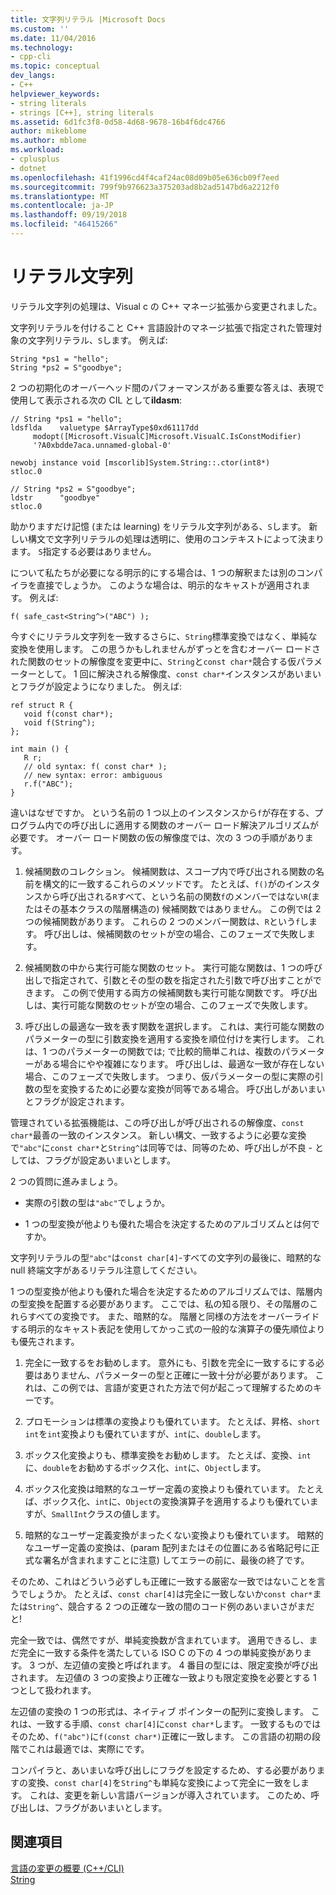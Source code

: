 ```yaml
---
title: 文字列リテラル |Microsoft Docs
ms.custom: ''
ms.date: 11/04/2016
ms.technology:
- cpp-cli
ms.topic: conceptual
dev_langs:
- C++
helpviewer_keywords:
- string literals
- strings [C++], string literals
ms.assetid: 6d1fc3f8-0d58-4d68-9678-16b4f6dc4766
author: mikeblome
ms.author: mblome
ms.workload:
- cplusplus
- dotnet
ms.openlocfilehash: 41f1996cd4f4caf24ac08d09b05e636cb09f7eed
ms.sourcegitcommit: 799f9b976623a375203ad8b2ad5147bd6a2212f0
ms.translationtype: MT
ms.contentlocale: ja-JP
ms.lasthandoff: 09/19/2018
ms.locfileid: "46415266"
---
```

# <a name="string-literal"></a>リテラル文字列

リテラル文字列の処理は、Visual c の C++ マネージ拡張から変更されました。

文字列リテラルを付けること C++ 言語設計のマネージ拡張で指定された管理対象の文字列リテラル、`S`します。 例えば:

```
String *ps1 = "hello";
String *ps2 = S"goodbye";
```

2 つの初期化のオーバーヘッド間のパフォーマンスがある重要な答えは、表現で使用して表示される次の CIL として**ildasm**:

```
// String *ps1 = "hello";
ldsflda    valuetype $ArrayType$0xd61117dd
     modopt([Microsoft.VisualC]Microsoft.VisualC.IsConstModifier)
     '?A0xbdde7aca.unnamed-global-0'

newobj instance void [mscorlib]System.String::.ctor(int8*)
stloc.0

// String *ps2 = S"goodbye";
ldstr      "goodbye"
stloc.0
```

助かりますだけ記憶 (または learning) をリテラル文字列がある、`S`します。 新しい構文で文字列リテラルの処理は透明に、使用のコンテキストによって決まります。 `S`指定する必要はありません。

について私たちが必要になる明示的にする場合は、1 つの解釈または別のコンパイラを直接でしょうか。 このような場合は、明示的なキャストが適用されます。 例えば:

```
f( safe_cast<String^>("ABC") );
```

今すぐにリテラル文字列を一致するさらに、`String`標準変換ではなく、単純な変換を使用します。 この思うかもしれませんがずっとを含むオーバー ロードされた関数のセットの解像度を変更中に、`String`と`const char*`競合する仮パラメーターとして。 1 回に解決される解像度、`const char*`インスタンスがあいまいとフラグが設定ようになりました。 例えば:

```
ref struct R {
   void f(const char*);
   void f(String^);
};

int main () {
   R r;
   // old syntax: f( const char* );
   // new syntax: error: ambiguous
   r.f("ABC"); 
}
```

違いはなぜですか。 という名前の 1 つ以上のインスタンスから`f`が存在する、プログラム内での呼び出しに適用する関数のオーバー ロード解決アルゴリズムが必要です。 オーバー ロード関数の仮の解像度では、次の 3 つの手順があります。

1. 候補関数のコレクション。 候補関数は、スコープ内で呼び出される関数の名前を構文的に一致するこれらのメソッドです。 たとえば、`f()`がのインスタンスから呼び出される`R`すべて、という名前の関数`f`のメンバーではない`R`(またはその基本クラスの階層構造の) 候補関数ではありません。 この例では 2 つの候補関数があります。 これらの 2 つのメンバー関数は、`R`という`f`します。 呼び出しは、候補関数のセットが空の場合、このフェーズで失敗します。

1. 候補関数の中から実行可能な関数のセット。 実行可能な関数は、1 つの呼び出しで指定されて、引数とその型の数を指定された引数で呼び出すことができます。 この例で使用する両方の候補関数も実行可能な関数です。 呼び出しは、実行可能な関数のセットが空の場合、このフェーズで失敗します。

1. 呼び出しの最適な一致を表す関数を選択します。 これは、実行可能な関数のパラメーターの型に引数変換を適用する変換を順位付けを実行します。 これは、1 つのパラメーターの関数では; で比較的簡単これは、複数のパラメーターがある場合にやや複雑になります。 呼び出しは、最適な一致が存在しない場合、このフェーズで失敗します。 つまり、仮パラメーターの型に実際の引数の型を変換するために必要な変換が同等である場合。 呼び出しがあいまいとフラグが設定されます。

管理されている拡張機能は、この呼び出しが呼び出されるの解像度、`const char*`最善の一致のインスタンス。 新しい構文、一致するように必要な変換で`"abc"`に`const char*`と`String^`は同等では、同等のため、呼び出しが不良 - としては、フラグが設定あいまいとします。

2 つの質問に進みましょう。

- 実際の引数の型は`"abc"`でしょうか。

- 1 つの型変換が他よりも優れた場合を決定するためのアルゴリズムとは何ですか。

文字列リテラルの型`"abc"`は`const char[4]`-すべての文字列の最後に、暗黙的な null 終端文字があるリテラル注意してください。

1 つの型変換が他よりも優れた場合を決定するためのアルゴリズムでは、階層内の型変換を配置する必要があります。 ここでは、私の知る限り、その階層のこれらすべての変換です。 また、暗黙的な。 階層と同様の方法をオーバーライドする明示的なキャスト表記を使用してかっこ式の一般的な演算子の優先順位よりも優先されます。

1. 完全に一致するをお勧めします。 意外にも、引数を完全に一致するにする必要はありません、パラメーターの型と正確に一致十分が必要があります。 これは、この例では、言語が変更された方法で何が起こって理解するためのキーです。

1. プロモーションは標準の変換よりも優れています。 たとえば、昇格、`short int`を`int`変換よりも優れていますが、`int`に、`double`します。

1. ボックス化変換よりも、標準変換をお勧めします。 たとえば、変換、`int`に、`double`をお勧めするボックス化、`int`に、`Object`します。

1. ボックス化変換は暗黙的なユーザー定義の変換よりも優れています。 たとえば、ボックス化、`int`に、`Object`の変換演算子を適用するよりも優れていますが、`SmallInt`クラスの値します。

1. 暗黙的なユーザー定義変換がまったくない変換よりも優れています。 暗黙的なユーザー定義の変換は、(param 配列またはその位置にある省略記号に正式な署名が含まれますことに注意) してエラーの前に、最後の終了です。

そのため、これはどういう必ずしも正確に一致する厳密な一致ではないことを言うでしょうか。 たとえば、`const char[4]`は完全に一致しないか`const char*`または`String^`、競合する 2 つの正確な一致の間のコード例のあいまいさがまだと!

完全一致では、偶然ですが、単純変換数が含まれています。 適用できるし、まだ完全に一致する条件を満たしている ISO C の下の 4 つの単純変換があります。 3 つが、左辺値の変換と呼ばれます。 4 番目の型には、限定変換が呼び出されます。 左辺値の 3 つの変換より正確な一致よりも限定変換を必要とする 1 つとして扱われます。

左辺値の変換の 1 つの形式は、ネイティブ ポインターの配列に変換します。 これは、一致する手順、`const char[4]`に`const char*`します。 一致するものではそのため、`f("abc")`に`f(const char*)`正確に一致します。 この言語の初期の段階でこれは最適では、実際にです。

コンパイラと、あいまいな呼び出しにフラグを設定するため、する必要がありますの変換、`const char[4]`を`String^`も単純な変換によって完全に一致をします。 これは、変更を新しい言語バージョンが導入されています。 このため、呼び出しは、フラグがあいまいとします。

## <a name="see-also"></a>関連項目

[言語の変更の概要 (C++/CLI)](../dotnet/general-language-changes-cpp-cli.md)<br/>
[String](../windows/string-cpp-component-extensions.md)